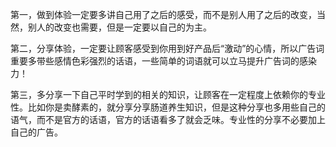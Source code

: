 
第一，做到体验一定要多讲自己用了之后的感受，而不是别人用了之后的改变，当然，别人的改变也需要，但是一定要以自己的为主。

第二，分享体验，一定要让顾客感受到你用到好产品后“激动”的心情，所以广告词重要多带些感情色彩强烈的话语，一些简单的词语就可以立马提升广告词的感染力！

第三，多分享一下自己平时学到的相关的知识，让顾客在一定程度上依赖你的专业性。比如你是卖酵素的，就分享分享肠道养生知识，但是这种分享也多用些自己的语气，而不是官方的话语，官方的话语看多了就会乏味。专业性的分享不必要加上自己的广告。
